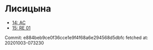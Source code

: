 # Лисицына
- [14: AC](14.md)
- [15: RE 01](15.md)

Commit: e884beb9ce0f36cce1e9f4f68a6e294568d5dbfc
 fetched at: 20201003-073230
